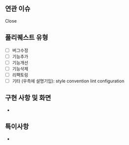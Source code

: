 ## 연관 이슈

Close

## 풀리퀘스트 유형

<!-- [x] 로 체크 -->

- [ ] 버그수정
- [ ] 기능추가
- [ ] 기능개선
- [ ] 기능삭제
- [ ] 리팩토링
- [ ] 기타 (우측에 설명기입): style convention lint configuration

## 구현 사항 및 화면

-

## 특이사항

-
